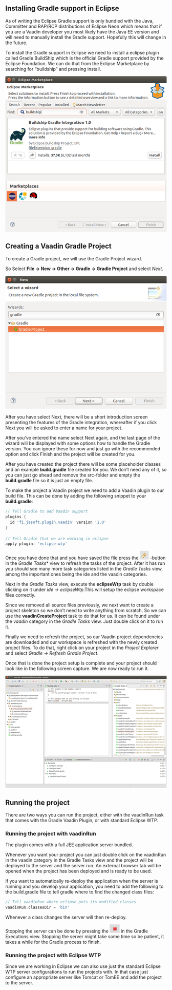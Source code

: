 ## Installing Gradle support in Eclipse
As of writing the Eclipse Gradle support is only bundled with the Java, Committer and RAP/RCP distributions of Eclipse Neon which means that if you are a Vaadin developer you most likely have the Java EE version and will need to manually install the Gradle support. Hopefully this will change in the future.

To install the Gradle support in Eclipse we need to install a eclipse plugin called Gradle BuildShip which is the official Gradle support provided by the Eclipse Foundation. We can do that from the Eclipse Marketplace by searching for “buildship” and pressing install.

![Eclipse Marketplace Install Buildship](images/eclipse-marketplace-install-buildship.png)

## Creating a Vaadin Gradle Project

To create a Gradle project, we will use the Gradle Project wizard. 

So Select **File -> New -> Other -> Gradle -> Gradle Project** and select *Next*.

![New Gradle Project Wizard](images/eclipse-new-gradle-project-wizard.png) 

After you have select Next, there will be a short introduction screen presenting the features of the Gradle integration, whereafter if you click Next you will be asked to enter a name for your project. 

After you’ve entered the name select Next again, and the last page of the wizard will be displayed with some options how to handle the Gradle version. You can ignore these for now and just go with the recommended option and click Finish and the project will be created for you.

After you have created the project there will be some placeholder classes and an example **build.gradle** file created for you. We don’t need any of it, so you can just go ahead and remove the src-folder and empty the **build.gradle** file so it is just an empty file. 

To make the project a Vaadin project we need to add a Vaadin plugin to our build file. This can be done by adding the following snippet to your **build.gradle**:

```gradle
// Tell Gradle to add Vaadin support
plugins {
  id 'fi.jasoft.plugin.vaadin' version '1.0'
}

// Tell Gradle that we are working in eclipse
apply plugin: 'eclipse-wtp'
```
Once you have done that and you have saved the file press the <img alt="Refresh tasks button" src="images/buildship-refresh-button.png" /> -button in the *Gradle Tasks** view to refresh the tasks of the project. After it has run you should see many more task categories listed in the *Gradle Tasks* view, among the important ones being the ide and the vaadin categories.

Next in the *Gradle Tasks* view, execute the **eclipseWtp** task by double clicking on it under *ide -> eclipseWtp*.This will setup the eclipse workspace files correctly.

Since we removed all source files previously, we next want to create a project skeleton so we don’t need to write anything from scratch. So we can use the **vaadinCreateProject** task to do that for us. It can be found under the *vaadin* category in the *Gradle Tasks* view. Just double click on it to run it.

Finally we need to refresh the project, so our Vaadin project dependencies are downloaded and our workspace is refreshed with the newly created project files. To do that, right click on your project in the *Project Explorer* and select *Gradle -> Refresh Gradle Project*.

Once that is done the project setup is complete and your project should look like in the following screen capture. We are now ready to run it.

![Eclipse Workspace with Vaadin Plugin configured](images/eclipse-buildship-workspace.png)


## Running the project

There are two ways you can run the project, either with the vaadinRun task that comes with the Gradle Vaadin Plugin, or with standard Eclipse WTP.

### Running the project with vaadinRun
The plugin comes with a full JEE application server bundled. 

Whenever you want your project you can just double click on the vaadinRun in the vaadin category in the Gradle Tasks view and the project will be deployed to the server and the server run. An external browser tab will be opened when the project has been deployed and is ready to be used.

If you want to automatically re-deploy the application when the server is running and you develop your application, you need to add the following to the build.gradle file to tell gradle where to find the changed class files:

```gradle
// Tell vaadinRun where eclipse puts its modified classes
vaadinRun.classesDir = 'bin'
```

Whenever a class changes the server will then re-deploy.

Stopping the server can be done by pressing the <img alt="Stop task button" src="images/eclipse-stop-task-button.png" /> in the Gradle Executions view. Stopping the server might take some time so be patient, it takes a while for the Gradle process to finish.

### Running the project with Eclipse WTP
Since we are working in Eclipse we can also use just the standard Eclipse WTP server configurations to run the projects with. In that case just configure an appropriate server like Tomcat or TomEE and add the project to the server.



